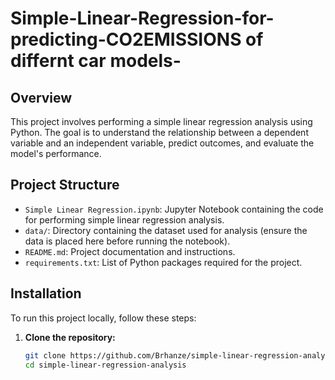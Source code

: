 # Simple-Linear-Regression-for-predicting-CO2EMISSIONS of differnt car models-

## Overview

This project involves performing a simple linear regression analysis using Python. The goal is to understand the relationship between a dependent variable and an independent variable, predict outcomes, and evaluate the model's performance.

## Project Structure

- `Simple Linear Regression.ipynb`: Jupyter Notebook containing the code for performing simple linear regression analysis.
- `data/`: Directory containing the dataset used for analysis (ensure the data is placed here before running the notebook).
- `README.md`: Project documentation and instructions.
- `requirements.txt`: List of Python packages required for the project.

## Installation

To run this project locally, follow these steps:

1. **Clone the repository:**
   ```bash
   git clone https://github.com/Brhanze/simple-linear-regression-analysis.git
   cd simple-linear-regression-analysis
